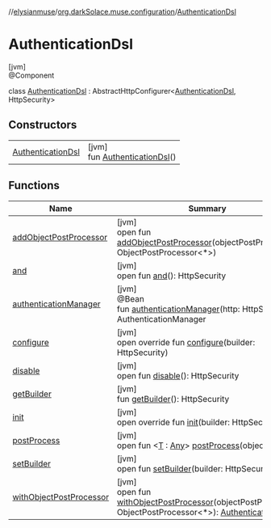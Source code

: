 //[elysianmuse](../../../index.md)/[org.darkSolace.muse.configuration](../index.md)/[AuthenticationDsl](index.md)

# AuthenticationDsl

[jvm]\
@Component

class [AuthenticationDsl](index.md) : AbstractHttpConfigurer&lt;[AuthenticationDsl](index.md), HttpSecurity&gt;

## Constructors

| | |
|---|---|
| [AuthenticationDsl](-authentication-dsl.md) | [jvm]<br>fun [AuthenticationDsl](-authentication-dsl.md)() |

## Functions

| Name | Summary |
|---|---|
| [addObjectPostProcessor](index.md#1193688233%2FFunctions%2F-1216412040) | [jvm]<br>open fun [addObjectPostProcessor](index.md#1193688233%2FFunctions%2F-1216412040)(objectPostProcessor: ObjectPostProcessor&lt;*&gt;) |
| [and](index.md#-603621395%2FFunctions%2F-1216412040) | [jvm]<br>open fun [and](index.md#-603621395%2FFunctions%2F-1216412040)(): HttpSecurity |
| [authenticationManager](authentication-manager.md) | [jvm]<br>@Bean<br>fun [authenticationManager](authentication-manager.md)(http: HttpSecurity): AuthenticationManager |
| [configure](index.md#1980644820%2FFunctions%2F-1216412040) | [jvm]<br>open override fun [configure](index.md#1980644820%2FFunctions%2F-1216412040)(builder: HttpSecurity) |
| [disable](index.md#-2126707726%2FFunctions%2F-1216412040) | [jvm]<br>open fun [disable](index.md#-2126707726%2FFunctions%2F-1216412040)(): HttpSecurity |
| [getBuilder](index.md#2141346801%2FFunctions%2F-1216412040) | [jvm]<br>fun [getBuilder](index.md#2141346801%2FFunctions%2F-1216412040)(): HttpSecurity |
| [init](index.md#1151727804%2FFunctions%2F-1216412040) | [jvm]<br>open override fun [init](index.md#1151727804%2FFunctions%2F-1216412040)(builder: HttpSecurity) |
| [postProcess](index.md#991065922%2FFunctions%2F-1216412040) | [jvm]<br>open fun &lt;[T](index.md#991065922%2FFunctions%2F-1216412040) : [Any](https://kotlinlang.org/api/latest/jvm/stdlib/kotlin/-any/index.html)&gt; [postProcess](index.md#991065922%2FFunctions%2F-1216412040)(object: [T](index.md#991065922%2FFunctions%2F-1216412040)): [T](index.md#991065922%2FFunctions%2F-1216412040) |
| [setBuilder](index.md#-276096173%2FFunctions%2F-1216412040) | [jvm]<br>open fun [setBuilder](index.md#-276096173%2FFunctions%2F-1216412040)(builder: HttpSecurity) |
| [withObjectPostProcessor](index.md#8694784%2FFunctions%2F-1216412040) | [jvm]<br>open fun [withObjectPostProcessor](index.md#8694784%2FFunctions%2F-1216412040)(objectPostProcessor: ObjectPostProcessor&lt;*&gt;): [AuthenticationDsl](index.md) |
